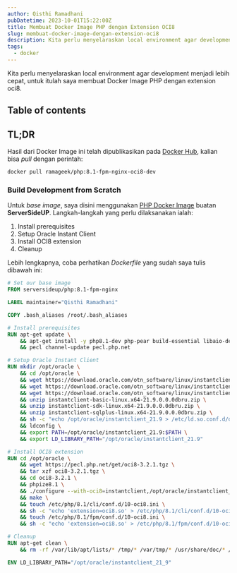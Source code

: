 ```yaml
---
author: Qisthi Ramadhani
pubDatetime: 2023-10-01T15:22:00Z
title: Membuat Docker Image PHP dengan Extension OCI8
slug: membuat-docker-image-dengan-extension-oci8
description: Kita perlu menyelaraskan local environment agar development menjadi lebih cepat, untuk itulah saya membuat Docker Image PHP dengan extension oci8.
tags:
  - docker
---
```


Kita perlu menyelaraskan local environment agar development menjadi lebih cepat, untuk itulah saya membuat Docker Image PHP dengan extension oci8.

## Table of contents

## TL;DR

Hasil dari Docker Image ini telah dipublikasikan pada [Docker Hub](https://hub.docker.com/layers/ramageek/php/8.1-fpm-nginx-oci8/images/sha256-2a67a451ea4238856560578686a0947059110b736f0cad56cef4e76c95d8e4ac?context=explore), kalian bisa _pull_ dengan perintah:

```bash
docker pull ramageek/php:8.1-fpm-nginx-oci8-dev
```

### Build Development from Scratch

Untuk _base image_, saya disini menggunakan [PHP Docker Image](https://serversideup.net/open-source/docker-php) buatan **ServerSideUP**. Langkah-langkah yang perlu dilaksanakan ialah:

1. Install prerequisites
1. Setup Oracle Instant Client
1. Install OCI8 extension
1. Cleanup

Lebih lengkapnya, coba perhatikan _Dockerfile_ yang sudah saya tulis dibawah ini:

```dockerfile
# Set our base image
FROM serversideup/php:8.1-fpm-nginx

LABEL maintainer="Qisthi Ramadhani"

COPY .bash_aliases /root/.bash_aliases

# Install prerequisites
RUN apt-get update \
    && apt-get install -y php8.1-dev php-pear build-essential libaio-dev libaio1 git nano wget zip unzip \
    && pecl channel-update pecl.php.net

# Setup Oracle Instant Client
RUN mkdir /opt/oracle \
    && cd /opt/oracle \
    && wget https://download.oracle.com/otn_software/linux/instantclient/219000/instantclient-basic-linux.x64-21.9.0.0.0dbru.zip \
    && wget https://download.oracle.com/otn_software/linux/instantclient/219000/instantclient-sdk-linux.x64-21.9.0.0.0dbru.zip \
    && wget https://download.oracle.com/otn_software/linux/instantclient/219000/instantclient-sqlplus-linux.x64-21.9.0.0.0dbru.zip \
    && unzip instantclient-basic-linux.x64-21.9.0.0.0dbru.zip \
    && unzip instantclient-sdk-linux.x64-21.9.0.0.0dbru.zip \
    && unzip instantclient-sqlplus-linux.x64-21.9.0.0.0dbru.zip \
    && sh -c "echo /opt/oracle/instantclient_21.9 > /etc/ld.so.conf.d/oracle-instantclient.conf" \
    && ldconfig \
    && export PATH=/opt/oracle/instantclient_21.9:$PATH \
    && export LD_LIBRARY_PATH="/opt/oracle/instantclient_21.9"

# Install OCI8 extension
RUN cd /opt/oracle \
    && wget https://pecl.php.net/get/oci8-3.2.1.tgz \
    && tar xzf oci8-3.2.1.tgz \
    && cd oci8-3.2.1 \
    && phpize8.1 \
    && ./configure --with-oci8=instantclient,/opt/oracle/instantclient_21_9 --with-php-config=/usr/bin/php-config8.1 \
    && make \
    && touch /etc/php/8.1/cli/conf.d/10-oci8.ini \
    && sh -c "echo 'extension=oci8.so' > /etc/php/8.1/cli/conf.d/10-oci8.ini" \
    && touch /etc/php/8.1/fpm/conf.d/10-oci8.ini \
    && sh -c "echo 'extension=oci8.so' > /etc/php/8.1/fpm/conf.d/10-oci8.ini"

# Cleanup
RUN apt-get clean \
    && rm -rf /var/lib/apt/lists/* /tmp/* /var/tmp/* /usr/share/doc/* /opt/oracle/*.zip /opt/oracle/*.tgz /opt/oracle/package.xml

ENV LD_LIBRARY_PATH="/opt/oracle/instantclient_21_9"
```
